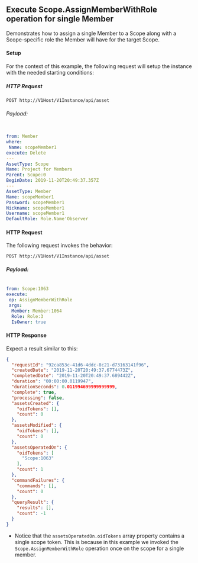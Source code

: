 ## Execute Scope.AssignMemberWithRole operation for single Member

Demonstrates how to assign a single Member to a Scope along with a Scope-specific role the Member will have for the target Scope.


#### Setup

For the context of this example, the following request will setup the instance with the needed starting conditions:

##### HTTP Request

`POST http://V1Host/V1Instance/api/asset`

###### Payload:

```yaml

from: Member
where:
 Name: scopeMember1
execute: Delete
---
AssetType: Scope
Name: Project for Members
Parent: Scope:0
BeginDate: 2019-11-20T20:49:37.357Z
---
AssetType: Member
Name: scopeMember1
Password: scopeMember1
Nickname: scopeMember1
Username: scopeMember1
DefaultRole: Role.Name'Observer

```



#### HTTP Request 

The following request invokes the behavior:

`POST http://V1Host/V1Instance/api/asset`

##### Payload:
```yaml

from: Scope:1063
execute:
 op: AssignMemberWithRole
 args:
  Member: Member:1064
  Role: Role:3
  IsOwner: true

```

#### HTTP Response 

Expect a result similar to this:

```json
{
  "requestId": "92ca853c-41d6-4ddc-8c21-d73163141f96",
  "createdDate": "2019-11-20T20:49:37.6774473Z",
  "completedDate": "2019-11-20T20:49:37.689442Z",
  "duration": "00:00:00.0119947",
  "durationSeconds": 0.011994699999999999,
  "complete": true,
  "processing": false,
  "assetsCreated": {
    "oidTokens": [],
    "count": 0
  },
  "assetsModified": {
    "oidTokens": [],
    "count": 0
  },
  "assetsOperatedOn": {
    "oidTokens": [
      "Scope:1063"
    ],
    "count": 1
  },
  "commandFailures": {
    "commands": [],
    "count": 0
  },
  "queryResult": {
    "results": [],
    "count": -1
  }
}
```

* Notice that the `assetsOperatedOn.oidTokens` array property contains a single scope token. This is because in this example we invoked the `Scope.AssignMemberWithRole` operation once on the scope for a single member.

